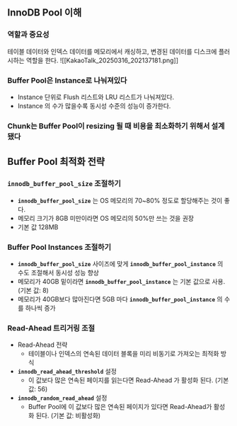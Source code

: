 
## InnoDB Pool 이해

### 역할과 중요성
테이블 데이터와 인덱스 데이터를 메모리에서 캐싱하고, 변경된 데이터를 디스크에 플러시하는 역할을 한다.
![[KakaoTalk_20250316_202137181.png]]

### Buffer Pool은 Instance로 나눠져있다
- Instance 단위로 Flush 리스트와 LRU 리스트가 나눠져있다.
- Instance 의 수가 많을수록 동시성 수준의 성능이 증가한다.

### Chunk는 Buffer Pool이 resizing 될 때 비용을 최소화하기 위해서 설계됐다

## Buffer Pool 최적화 전략

### **`innodb_buffer_pool_size`** 조절하기
- **`innodb_buffer_pool_size`** 는 OS 메모리의 70~80% 정도로 할당해주는 것이 좋다.
- 메모리 크기가 8GB 미만이라면 OS 메모리의 50%만 쓰는 것을 권장
- 기본 값 128MB

### Buffer Pool Instances 조절하기
- **`innodb_buffer_pool_size`** 사이즈에 맞게 **`innodb_buffer_pool_instance`** 의 수도 조절해서 동시성 성능 향상
- 메모리가 40GB 밑이라면 **`innodb_buffer_pool_instance`** 는  기본 값으로 사용. (기본 값: 8)
- 메모리가 40GB보다 많아진다면 5GB 마다 **`innodb_buffer_pool_instance`** 의 수를 하나씩 증가

### Read-Ahead 트리거링 조절
- Read-Ahead 전략
	- 테이블이나 인덱스의 연속된 데이터 블록을 미리 비동기로 가져오는 최적화 방식
- **`innodb_read_ahead_threshold`** 설정
	- 이 값보다 많은 연속된 페이지를 읽는다면 Read-Ahead 가 활성화 된다. (기본 값: 56)
- **`innodb_random_read_ahead`** 설정
	- Buffer Pool에 이 값보다 많은 연속된 페이지가 있다면 Read-Ahead가 활성화 된다. (기본 값: 비활성화)